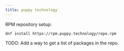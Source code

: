 ```yaml
---
title: puppy technology
---
```


RPM repository setup:

```
dnf install https://rpm.puppy.technology/repo.rpm
```

TODO: Add a way to get a list of packages in the repo.
